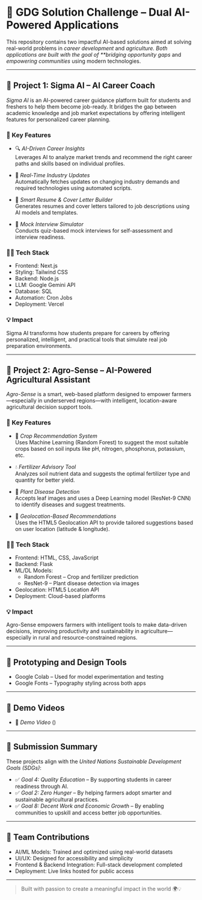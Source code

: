 # 🎯 GDG Solution Challenge – Dual AI-Powered Applications

This repository contains two impactful AI-based solutions aimed at solving real-world problems in _career development_ and _agriculture. Both applications are built with the goal of \*\*bridging opportunity gaps_ and _empowering communities_ using modern technologies.

---

## 🚀 Project 1: Sigma AI – AI Career Coach

_Sigma AI_ is an AI-powered career guidance platform built for students and freshers to help them become job-ready. It bridges the gap between academic knowledge and job market expectations by offering intelligent features for personalized career planning.

### 🌟 Key Features

- 🔍 _AI-Driven Career Insights_  
  Leverages AI to analyze market trends and recommend the right career paths and skills based on individual profiles.

- 📰 _Real-Time Industry Updates_  
  Automatically fetches updates on changing industry demands and required technologies using automated scripts.

- 📄 _Smart Resume & Cover Letter Builder_  
  Generates resumes and cover letters tailored to job descriptions using AI models and templates.

- 🎤 _Mock Interview Simulator_  
  Conducts quiz-based mock interviews for self-assessment and interview readiness.

### 🧑‍💻 Tech Stack

- Frontend: Next.js
- Styling: Tailwind CSS
- Backend: Node.js
- LLM: Google Gemini API
- Database: SQL
- Automation: Cron Jobs
- Deployment: Vercel

### 💡 Impact

Sigma AI transforms how students prepare for careers by offering personalized, intelligent, and practical tools that simulate real job preparation environments.

---

## 🌿 Project 2: Agro-Sense – AI-Powered Agricultural Assistant

_Agro-Sense_ is a smart, web-based platform designed to empower farmers—especially in underserved regions—with intelligent, location-aware agricultural decision support tools.

### 🌟 Key Features

- 🌾 _Crop Recommendation System_  
  Uses Machine Learning (Random Forest) to suggest the most suitable crops based on soil inputs like pH, nitrogen, phosphorus, potassium, etc.

- 💧 _Fertilizer Advisory Tool_  
  Analyzes soil nutrient data and suggests the optimal fertilizer type and quantity for better yield.

- 🌱 _Plant Disease Detection_  
  Accepts leaf images and uses a Deep Learning model (ResNet-9 CNN) to identify diseases and suggest treatments.

- 📍 _Geolocation-Based Recommendations_  
  Uses the HTML5 Geolocation API to provide tailored suggestions based on user location (latitude & longitude).

### 🧑‍💻 Tech Stack

- Frontend: HTML, CSS, JavaScript
- Backend: Flask
- ML/DL Models:
  - Random Forest – Crop and fertilizer prediction
  - ResNet-9 – Plant disease detection via images
- Geolocation: HTML5 Location API
- Deployment: Cloud-based platforms

### 💡 Impact

Agro-Sense empowers farmers with intelligent tools to make data-driven decisions, improving productivity and sustainability in agriculture—especially in rural and resource-constrained regions.

---

## 🧪 Prototyping and Design Tools

- Google Colab – Used for model experimentation and testing
- Google Fonts – Typography styling across both apps

---

## 🎥 Demo Videos

- 🔗 _Demo Video_ ()

---

## 📌 Submission Summary

These projects align with the _United Nations Sustainable Development Goals (SDGs)_:

- ✅ _Goal 4: Quality Education_ – By supporting students in career readiness through AI.
- ✅ _Goal 2: Zero Hunger_ – By helping farmers adopt smarter and sustainable agricultural practices.
- ✅ _Goal 8: Decent Work and Economic Growth_ – By enabling communities to upskill and access better job opportunities.

---

## 🤝 Team Contributions

- AI/ML Models: Trained and optimized using real-world datasets
- UI/UX: Designed for accessibility and simplicity
- Frontend & Backend Integration: Full-stack development completed
- Deployment: Live links hosted for public access

---

> Built with passion to create a meaningful impact in the world 🌍💡
